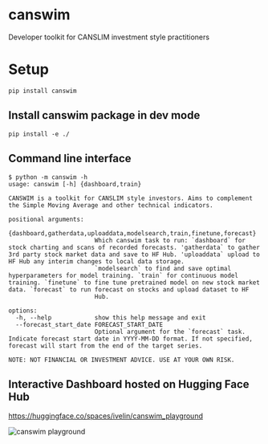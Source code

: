 # canswim
Developer toolkit for CANSLIM investment style practitioners


# Setup


```
pip install canswim
```


## Install canswim package in dev mode

```
pip install -e ./
```

## Command line interface

```
$ python -m canswim -h
usage: canswim [-h] {dashboard,train}

CANSWIM is a toolkit for CANSLIM style investors. Aims to complement the Simple Moving Average and other technical indicators.

positional arguments:
  {dashboard,gatherdata,uploaddata,modelsearch,train,finetune,forecast}
                        Which canswim task to run: `dashboard` for stock charting and scans of recorded forecasts. 'gatherdata` to gather 3rd party stock market data and save to HF Hub. 'uploaddata` upload to HF Hub any interim changes to local data storage.
                        `modelsearch` to find and save optimal hyperparameters for model training. `train` for continuous model training. `finetune` to fine tune pretrained model on new stock market data. `forecast` to run forecast on stocks and upload dataset to HF
                        Hub.

options:
  -h, --help            show this help message and exit
  --forecast_start_date FORECAST_START_DATE
                        Optional argument for the `forecast` task. Indicate forecast start date in YYYY-MM-DD format. If not specified, forecast will start from the end of the target series.

NOTE: NOT FINANCIAL OR INVESTMENT ADVICE. USE AT YOUR OWN RISK.
```

## Interactive Dashboard hosted on Hugging Face Hub


https://huggingface.co/spaces/ivelin/canswim_playground

![canswim playground](https://github.com/ivelin/canswim/assets/2234901/26fb1a5d-49e0-4888-bc1b-042800bcef8f)
